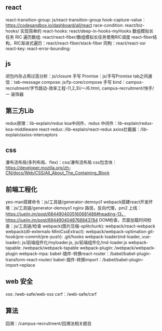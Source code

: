 ## react
react-transition-group: js/react-transition-group
hook-capture-value：https://codesandbox.io/dashboard/all/react
race-condition: react/biz-hooks/
实现简单的 react-hooks: react/deep-in-hooks-myHooks
数组模拟长任务 RIC 遍历数组: react/react-fiber/数组模拟长任务使用RIC调度
react-fiber结构，RIC渐进式遍历：react/react-fiber/stack-fiber
同构：react/react-ssr
react-key:
react-error-bounding:

## js
闭包内存占用过高分析：js/closure
手写 Promise：js/手写Promise
tab之间通信：tab-message
compose: js/fp-core/compose
手写 bind：campus-recruitment/字节跳动-效率工程-(1,2,3)/一/6.html, campus-recruitment/快手/一
装饰器

## 第三方Lib
redux原理：lib-explain/redux
koa中间件、redux 中间件：lib-explain/redux-koa-middleware
react-redux: /lib-explain/react-redux
axios拦截器：/lib-explain/axios-interceptors

## css
瀑布流布局(多列布局、flex)：css/瀑布流布局
css包含块：https://developer.mozilla.org/zh-CN/docs/Web/CSS/All_About_The_Containing_Block


## 前端工程化
yeo-man搭建命令：js/工具链/generator-demoyo1
webpack搭建react开发环境：js/工具链/generator-demoyo1
nginx 路径，反向代理，pm2 上线：https://juejin.im/post/6844904005160681486#heading-13、https://juejin.im/post/6844904048768843784
DOM检查，页面加载时间检查：js/工具链/检查
webpack(图片压缩-splitchunk): webpack/react-webpack
webpack(dll-externals-MiniCssExtract): webpack/webpack-optimation
git-hook(pre-commit/pre-push): .git/hooks
webpack-loader(md-loader,.vue-loader):  js/前端组件化/myloader.js, js/前端组件化/md-loader.js
webpack-tapable: /webpack/webpack-tapable
webpack-plugin: /webpack/webpack-plugin
webpack-mpa:
babel-插件-转换react-router：/babel/babel-plugin-transform-react-router/
babel-插件-转换import：/babel/babel-plugin-import-replace



## web 安全
xss: /web-safe/web-xss
csrf：/web-safe/csrf


## 算法
回溯：/campus-recruitment/回溯法相关题目
